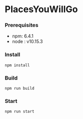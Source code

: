  # PlacesYouWillGo

### Prerequisites
* npm: 6.4.1
* node : v10.15.3

### Install
`npm install`

### Build
`npm run build`

### Start
`npm run start`

